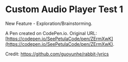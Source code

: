 # Custom Audio Player Test 1

New Feature - Exploration/Brainstorming.

A Pen created on CodePen.io. Original URL: [https://codepen.io/SeePetulaCode/pen/ZErmXwK](https://codepen.io/SeePetulaCode/pen/ZErmXwK).

Credit: https://github.com/guoyunhe/rabbit-lyrics

